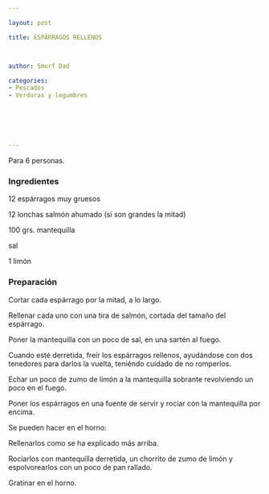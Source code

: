 ```yaml
---

layout: post

title: ESPÁRRAGOS RELLENOS



author: Smurf Dad

categories:
- Pescados
- Verduras y legumbres






---
```


Para 6 personas.

<h3>Ingredientes</h3>

12 espárragos muy gruesos

12 lonchas salmón ahumado (si son grandes la mitad)

100 grs. mantequilla

sal

1 limón

<h3>Preparación</h3>

Cortar cada espárrago por la mitad, a lo largo.

Rellenar cada uno con una tira de salmón, cortada del tamaño del espárrago.

Poner la mantequilla con un poco de sal, en una sartén al fuego.

Cuando esté derretida, freír los espárragos rellenos, ayudándose con dos tenedores para darlos la vuelta, teniéndo cuidado de no romperlos.

Echar un poco de zumo de limón a la mantequilla sobrante revolviendo un poco en el fuego.

Poner los espárragos en una fuente de servir y rociar con la mantequilla por encima.

Se pueden hacer en el horno:

Rellenarlos como se ha explicado más arriba.

Rociarlos con mantequilla derretida, un chorrito de zumo de limón y espolvorearlos con un poco de pan rallado.

Gratinar en el horno.

